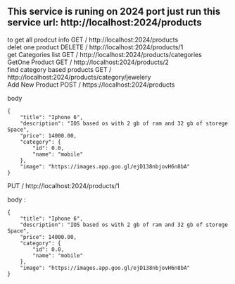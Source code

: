 This service is runing  on 2024 port 
just run this service 
url: http://localhost:2024/products
--------------------------
to get all prodcut info 
 GET / http://localhost:2024/products </br>
delet one product 
  DELETE / http://localhost:2024/products/1   </br>
get Categories list
 GET / http://localhost:2024/products/categories  </br>
GetOne Product
 GET / http://localhost:2024/products/2  </br>
find category based products
 GET / http://localhost:2024/products/category/jewelery  </br>
Add New Product
  POST / https://localhost:2024/products   </br>

body  </br>
```
{
    "title": "Iphone 6",
    "description": "IOS based os with 2 gb of ram and 32 gb of storege Space",
    "price": 14000.00, 
    "category": {
        "id": 0.0,
        "name": "mobile"
    },
    "image": "https://images.app.goo.gl/ejD138nbjovH6n8bA"
}
```

PUT / http://localhost:2024/products/1  </br>

body :
```
{
    "title": "Iphone 6",
    "description": "IOS based os with 2 gb of ram and 32 gb of storege Space",
    "price": 14000.00, 
    "category": {
        "id": 0.0,
        "name": "mobile"
    },
    "image": "https://images.app.goo.gl/ejD138nbjovH6n8bA"
}

```
